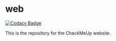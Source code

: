 # web

[![Codacy Badge](https://app.codacy.com/project/badge/Grade/2bd546252d3e417c96ed2fcac4f5d2a2)](https://app.codacy.com/gh/checkmeup/web/dashboard?utm_source=gh&utm_medium=referral&utm_content=&utm_campaign=Badge_grade)

This is the repository for the CheckMeUp website.
